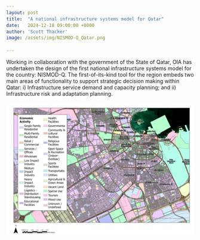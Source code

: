 ```yaml
---
layout: post
title:  "A national infrastructure systems model for Qatar"
date:   2024-12-18 09:00:00 +0000
author: 'Scott Thacker'
image: /assets/img/NISMOD-Q_Qatar.png

---
```


Working in collaboration with the government of the State of Qatar, OIA has undertaken the design of the first national infrastructure systems model for the country: NISMOD-Q. The first-of-its-kind tool for the region embeds two main areas of functionality to support strategic decision making within Qatar: i) Infrastructure service demand and capacity planning; and ii) Infrastructure risk and adaptation planning.

<img src="/assets/img/NISMOD-Q_Qatar.png" alt="NISMOD-Q dataset" class ="center">
